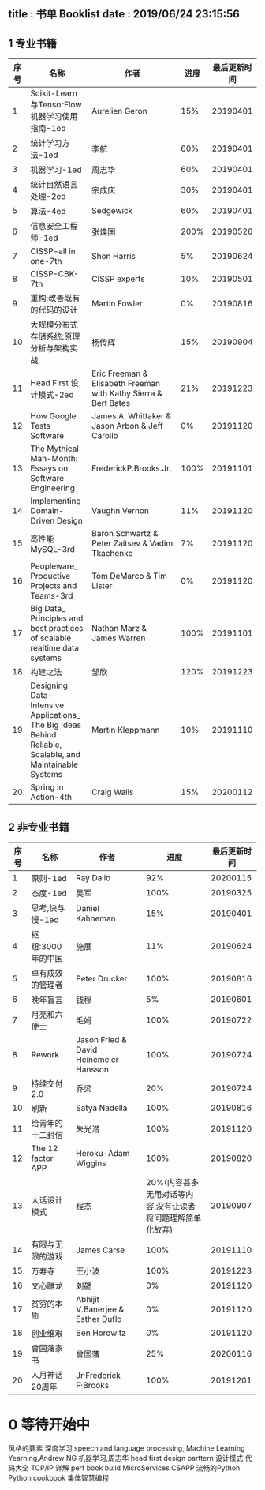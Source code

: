 title : 书单 Booklist
date : 2019/06/24 23:15:56 
---



## 1 专业书籍

序号|名称|作者|进度|最后更新时间
---|---|---|---|---
1|Scikit-Learn与TensorFlow机器学习使用指南-1ed|Aurelien Geron|15%|20190401
2|统计学习方法-1ed|李航|60%|20190401
3|机器学习-1ed|周志华|60%|20190401
4|统计自然语言处理-2ed|宗成庆|30%|20190401
5|算法-4ed|Sedgewick|60%|20190401
6|信息安全工程师-1ed|张焕国|200%|20190526
7|CISSP-all in one-7th|Shon Harris|5%|20190624
8|CISSP-CBK-7th|CISSP experts|10%|20190501
9|重构:改善既有的代码的设计|Martin Fowler|0%|20190816
10|大规模分布式存储系统:原理分析与架构实战|杨传辉|15%|20190904
11|Head First 设计模式-2ed|Eric Freeman & Elisabeth Freeman with Kathy Sierra & Bert Bates|21%|20191223
12|How Google Tests Software|James A. Whittaker & Jason Arbon & Jeff Carollo|0%|20191120
13|The Mythical Man-Month: Essays on Software Engineering|FrederickP.Brooks.Jr.|100%|20191101
14|Implementing Domain-Driven Design|Vaughn Vernon|11%|20191120
15|高性能MySQL-3rd|Baron Schwartz & Peter Zaitsev & Vadim Tkachenko|7%|20191120
16|Peopleware_ Productive Projects and Teams-3rd|Tom DeMarco & Tim Lister|0%|20191120
17|Big Data_ Principles and best practices of scalable realtime data systems|Nathan Marz & James Warren|100%|20191101
18|构建之法|邹欣|120%|20191223
19|Designing Data-Intensive Applications_ The Big Ideas Behind Reliable, Scalable, and Maintainable Systems|Martin Kleppmann|10%|20191110
20|Spring in Action-4th|Craig Walls|15%|20200112


## 2 非专业书籍

序号|名称|作者|进度|最后更新时间
---|---|---|---|---
1|原则-1ed|Ray Dalio|92%|20200115
2|态度-1ed|吴军|100%|20190325
3|思考,快与慢-1ed|Daniel Kahneman|15%|20190401
4|枢纽:3000年的中国|施展|11%|20190624
5|卓有成效的管理者|Peter Drucker|100%|20190816
6|晚年盲言|钱穆|5%|20190601
7|月亮和六便士|毛姆|100%|20190722
8|Rework|Jason Fried & David Heinemeier Hansson|100%|20190724
9|持续交付2.0|乔梁|20%|20190724
10|刷新|Satya Nadella|100%|20190816
11|给青年的十二封信|朱光潜|100%|20191120
12|The 12 factor APP|Heroku-Adam Wiggins|100%|20190820
13|大话设计模式|程杰|20%(内容甚多无用对话等内容,没有让读者将问题理解简单化故弃)|20190907
14|有限与无限的游戏|James Carse|100%|20191110
15|万寿寺|王小波|100%|20191223
16|文心雕龙|刘勰|0%|20191120
17|贫穷的本质|Abhijit V.Banerjee & Esther Duflo|0%|20191120
18|创业维艰|Ben Horowitz|0%|20191120
19|曾国藩家书|曾国藩|25%|20200116
20|人月神话20周年|Jr·Frederick P·Brooks|100%|20191201




# 0 等待开始中


风格的要素
深度学习
speech and language processing,
Machine Learning Yearning,Andrew NG
机器学习,周志华
head first design parttern
设计模式
代码大全
TCP/IP 详解
perf book
build MicroServices
CSAPP
流畅的Python
Python cookbook
集体智慧编程
